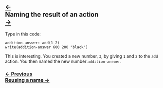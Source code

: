 ## <div class="top-nav-backwards">[←](#adding-numbers)</div> Naming the result of an action <div class="top-nav-forwards">[→](#reusing-a-name)</div>


Type in this code:

```
addition-answer: add(1 2)
write(addition-answer 600 200 "black")
```

This is interesting. You created a new number, `3`, by giving `1` and `2` to the `add` action.  You then named the new number `addition-answer`.

### [← Previous](#adding-numbers) <div class="next">[Reusing a name →](#reusing-a-name)</div>
